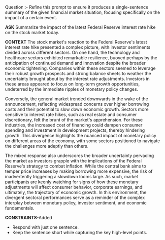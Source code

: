 Question :-
Refine this prompt to ensure it produces a single-sentence summary of the given financial market situation, focusing specifically on the impact of a certain event.

__ASK__
Summarize the impact of the latest Federal Reserve interest rate hike on the stock market today.

__CONTEXT__
The stock market's reaction to the Federal Reserve's latest interest rate hike presented a complex picture, with investor sentiments divided across different sectors. On one hand, the technology and healthcare sectors exhibited remarkable resilience, buoyed perhaps by the anticipation of continued demand and innovation despite the broader economic tightening. Companies within these sectors seemed to leverage their robust growth prospects and strong balance sheets to weather the uncertainty brought about by the interest rate adjustments. Investors in these areas appeared to focus on long-term growth opportunities, undeterred by the immediate ripples of monetary policy changes.

Conversely, the general market trended downwards in the wake of the announcement, reflecting widespread concerns over higher borrowing costs and their potential to slow down economic growth. Sectors more sensitive to interest rate hikes, such as real estate and consumer discretionary, felt the brunt of the market's apprehension. For these industries, the increased cost of financing could dampen consumer spending and investment in development projects, thereby hindering growth. This divergence highlights the nuanced impact of monetary policy on different areas of the economy, with some sectors positioned to navigate the challenges more adeptly than others.

The mixed response also underscores the broader uncertainty pervading the market as investors grapple with the implications of the Federal Reserve's strategy to combat inflation. While the central bank aims to temper price increases by making borrowing more expensive, the risk of inadvertently triggering a slowdown looms large. As such, market participants are keenly watching for signs of how these monetary adjustments will affect consumer behavior, corporate earnings, and ultimately, the trajectory of economic growth. In this environment, the divergent sectoral performances serve as a reminder of the complex interplay between monetary policy, investor sentiment, and economic fundamentals.

__CONSTRAINTS__-Added
- Respond with just one sentence.
- Keep the sentence short while capturing the key high-level points.
